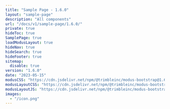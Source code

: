 ```yaml
---
title: "Sample Page - 1.6.0"
layout: "sample-page"
description: "All components"
url: "/docs/v1/sample-page/1.6.0/"
private: true
hideToc: true
SamplePage: true
loadModusLayout: true
hideNav: true
hideSearch: true
hideFooter: true
sitemap:
  disable: true
version: "1.6.0"
date: "2023-05-15"
modusCSS: "https://cdn.jsdelivr.net/npm/@trimbleinc/modus-bootstrap@1.6.0/dist/"
modusLayoutCSS: "https://cdn.jsdelivr.net/npm/@trimbleinc/modus-bootstrap@1.6.0/dist/modus-layout.min.css"
modusLayoutJS: "https://cdn.jsdelivr.net/npm/@trimbleinc/modus-bootstrap@1.6.0/dist/modus-layout.min.js"
images:
  - "/icon.png"
---
```


<style>
@media (prefers-color-scheme: dark) {
  .grid-item.bg-white {
    background-color: #171c1e !important;
  }
  .modus-content {
    background-color: #252a2e !important;
  }
}
</style>
